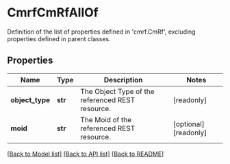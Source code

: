 # CmrfCmRfAllOf

Definition of the list of properties defined in 'cmrf.CmRf', excluding properties defined in parent classes.
## Properties
Name | Type | Description | Notes
------------ | ------------- | ------------- | -------------
**object_type** | **str** | The Object Type of the referenced REST resource. | [readonly] 
**moid** | **str** | The Moid of the referenced REST resource. | [optional] [readonly] 

[[Back to Model list]](../README.md#documentation-for-models) [[Back to API list]](../README.md#documentation-for-api-endpoints) [[Back to README]](../README.md)


